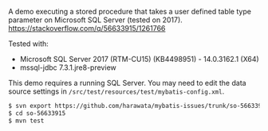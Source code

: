 A demo executing a stored procedure that takes a user defined table type parameter on Microsoft SQL Server (tested on 2017).
https://stackoverflow.com/q/56633915/1261766

Tested with:

- Microsoft SQL Server 2017 (RTM-CU15) (KB4498951) - 14.0.3162.1 (X64)
- mssql-jdbc 7.3.1.jre8-preview

This demo requires a running SQL Server.
You may need to edit the data source settings in `/src/test/resources/test/mybatis-config.xml`.

```sh
$ svn export https://github.com/harawata/mybatis-issues/trunk/so-56633915
$ cd so-56633915
$ mvn test
```

